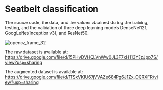 # Seatbelt classification

The source code, the data, and the values obtained during the training, testing, and the validation of three deep learning models DenseNet121, GoogLeNet(Inception v3), and ResNet50.

![opencv_frame_32](https://user-images.githubusercontent.com/83386897/116504988-aa71bf80-a8f4-11eb-9659-61a33113752d.png)


The raw dataset is available at: https://drive.google.com/file/d/15PHvDVHQLVnWw0JL3F7xH113YEzJpp7S/view?usp=sharing

The augmented dataset is available at: https://drive.google.com/file/d/1TSxVKIU67jVVAZe684Pg6J1Zx_OQRXFR/view?usp=sharing
